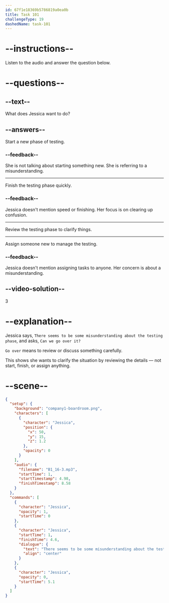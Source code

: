 ```yaml
---
id: 67f1e18369b5786819a0ea0b
title: Task 101
challengeType: 19
dashedName: task-101
---
```


<!-- (Audio) Jessica: There seems to be some misunderstanding about the testing phase. Can we go over it? -->

# --instructions--

Listen to the audio and answer the question below.

# --questions--

## --text--

What does Jessica want to do?

## --answers--

Start a new phase of testing.

### --feedback--

She is not talking about starting something new. She is referring to a misunderstanding.

---

Finish the testing phase quickly.

### --feedback--

Jessica doesn't mention speed or finishing. Her focus is on clearing up confusion.

---

Review the testing phase to clarify things.

---

Assign someone new to manage the testing.

### --feedback--

Jessica doesn't mention assigning tasks to anyone. Her concern is about a misunderstanding.

## --video-solution--

3

# --explanation--

Jessica says, `There seems to be some misunderstanding about the testing phase`, and asks, `Can we go over it?`

`Go over` means to review or discuss something carefully.  

This shows she wants to clarify the situation by reviewing the details — not start, finish, or assign anything.

# --scene--

```json
{
  "setup": {
    "background": "company1-boardroom.png",
    "characters": [
      {
        "character": "Jessica",
        "position": {
          "x": 50,
          "y": 15,
          "z": 1.2
        },
        "opacity": 0
      }
    ],
    "audio": {
      "filename": "B1_16-3.mp3",
      "startTime": 1,
      "startTimestamp": 4.98,
      "finishTimestamp": 8.58
    }
  },
  "commands": [
    {
      "character": "Jessica",
      "opacity": 1,
      "startTime": 0
    },
    {
      "character": "Jessica",
      "startTime": 1,
      "finishTime": 4.6,
      "dialogue": {
        "text": "There seems to be some misunderstanding about the testing phase. Can we go over it?",
        "align": "center"
      }
    },
    {
      "character": "Jessica",
      "opacity": 0,
      "startTime": 5.1
    }
  ]
}
```
